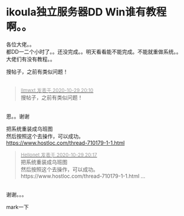 # ikoula独立服务器DD Win谁有教程啊。。


各位大佬。。<br />
都DD一二个小时了。。还没完成。。明天看看能不能完成。不能就重做系统。。<br />
大佬们有没有教程。。

搜帖子，之前有类似问题！<br />
<br />
<img src="static/image/smiley/default/time.gif" smilieid="15" border="0" alt="" /><img src="static/image/smiley/default/time.gif" smilieid="15" border="0" alt="" /><img src="static/image/smiley/default/time.gif" smilieid="15" border="0" alt="" />

<div class="quote"><blockquote><font size="2"><a href="https://www.hostloc.com/forum.php?mod=redirect&amp;goto=findpost&amp;pid=9371034&amp;ptid=759960" target="_blank"><font color="#999999">llmwxt 发表于 2020-10-29 20:10</font></a></font><br />
搜帖子，之前有类似问题！</blockquote></div><br />
恩。。谢谢

把系统重装成乌班图<br />
然后按照这个去操作，可以成功。<br />
https://www.hostloc.com/thread-710179-1-1.html

<div class="quote"><blockquote><font size="2"><a href="https://www.hostloc.com/forum.php?mod=redirect&amp;goto=findpost&amp;pid=9371070&amp;ptid=759960" target="_blank"><font color="#999999">Hellonet 发表于 2020-10-29 20:17</font></a></font><br />
把系统重装成乌班图<br />
然后按照这个去操作，可以成功。<br />
https://www.hostloc.com/thread-710179-1-1.html ...</blockquote></div><br />
谢谢。。。

mark一下
